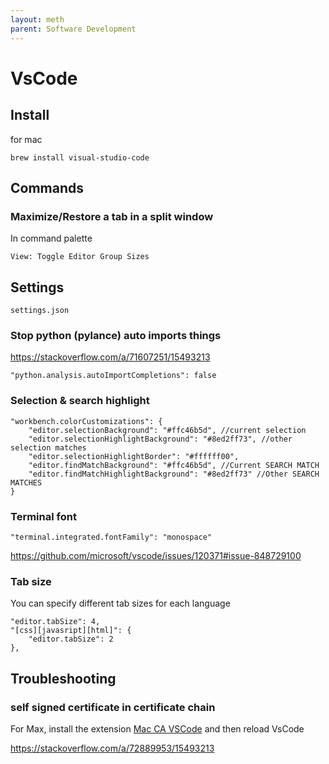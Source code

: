 ```yaml
---
layout: meth
parent: Software Development
---
```


# VsCode

## Install

for mac

```
brew install visual-studio-code
```

## Commands

### Maximize/Restore a tab in a split window

In command palette

`View: Toggle Editor Group Sizes`

## Settings 

`settings.json`

### Stop python (pylance) auto imports things

<https://stackoverflow.com/a/71607251/15493213>

```
"python.analysis.autoImportCompletions": false
```

### Selection & search highlight

```
"workbench.colorCustomizations": {
	"editor.selectionBackground": "#ffc46b5d", //current selection
	"editor.selectionHighlightBackground": "#8ed2ff73", //other selection matches
	"editor.selectionHighlightBorder": "#ffffff00",
	"editor.findMatchBackground": "#ffc46b5d", //Current SEARCH MATCH
	"editor.findMatchHighlightBackground": "#8ed2ff73" //Other SEARCH MATCHES
}
```

### Terminal font

```
"terminal.integrated.fontFamily": "monospace"
```

<https://github.com/microsoft/vscode/issues/120371#issue-848729100>

### Tab size

You can specify different tab sizes for each language

```
"editor.tabSize": 4,
"[css][javasript][html]": {
	"editor.tabSize": 2
},
```

## Troubleshooting

### self signed certificate in certificate chain

For Max, install the extension [Mac CA VSCode](https://marketplace.visualstudio.com/items?itemName=linhmtran168.mac-ca-vscode) and then reload VsCode

<https://stackoverflow.com/a/72889953/15493213>